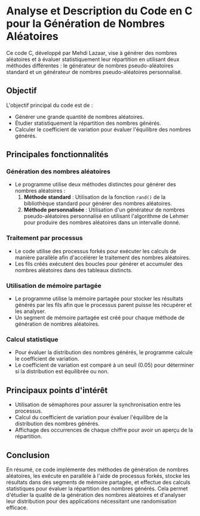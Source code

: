 # Analyse et Description du Code en C pour la Génération de Nombres Aléatoires

Ce code C, développé par Mehdi Lazaar, vise à générer des nombres aléatoires et à évaluer statistiquement leur répartition en utilisant deux méthodes différentes : le générateur de nombres pseudo-aléatoires standard et un générateur de nombres pseudo-aléatoires personnalisé.

## Objectif

L'objectif principal du code est de :

- Générer une grande quantité de nombres aléatoires.
- Étudier statistiquement la répartition des nombres générés.
- Calculer le coefficient de variation pour évaluer l'équilibre des nombres générés.

## Principales fonctionnalités

### Génération des nombres aléatoires

- Le programme utilise deux méthodes distinctes pour générer des nombres aléatoires :
  1. **Méthode standard** : Utilisation de la fonction `rand()` de la bibliothèque standard pour générer des nombres aléatoires.
  2. **Méthode personnalisée** : Utilisation d'un générateur de nombres pseudo-aléatoires personnalisé en utilisant l'algorithme de Lehmer pour produire des nombres aléatoires dans un intervalle donné.

### Traitement par processus

- Le code utilise des processus forkés pour exécuter les calculs de manière parallèle afin d'accélérer le traitement des nombres aléatoires.
- Les fils créés exécutent des boucles pour générer et accumuler des nombres aléatoires dans des tableaux distincts.

### Utilisation de mémoire partagée

- Le programme utilise la mémoire partagée pour stocker les résultats générés par les fils afin que le processus parent puisse les récupérer et les analyser.
- Un segment de mémoire partagée est créé pour chaque méthode de génération de nombres aléatoires.

### Calcul statistique

- Pour évaluer la distribution des nombres générés, le programme calcule le coefficient de variation.
- Le coefficient de variation est comparé à un seuil (0.05) pour déterminer si la distribution est équilibrée ou non.

## Principaux points d'intérêt

- Utilisation de sémaphores pour assurer la synchronisation entre les processus.
- Calcul du coefficient de variation pour évaluer l'équilibre de la distribution des nombres générés.
- Affichage des occurrences de chaque chiffre pour avoir un aperçu de la répartition.

## Conclusion

En résumé, ce code implémente des méthodes de génération de nombres aléatoires, les exécute en parallèle à l'aide de processus forkés, stocke les résultats dans des segments de mémoire partagée, et effectue des calculs statistiques pour évaluer la répartition des nombres générés. Cela permet d'étudier la qualité de la génération des nombres aléatoires et d'analyser leur distribution pour des applications nécessitant une randomisation efficace.
